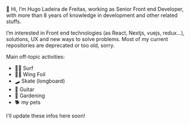 👋 Hi, I’m Hugo Ladeira de Freitas, working as Senior Front end Developer, with more than 8 years of knowledge in development and other related stuffs. 

I’m interested in Front end technologies (as React, Nextjs, vuejs, redux...), solutions, UX and new ways to solve problems. 
Most of my current repositories are deprecated or too old, sorry.

Main off-topic activities:
- 🏄‍♂️ Surf
- 🏄‍♂️ Wing Foil
- 🛹 Skate (longboard)
- 🎸 Guitar
- 🌱 Gardening
- 🐕 my pets

I'll update these infos here soon!
